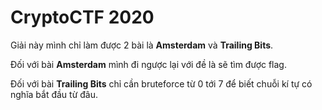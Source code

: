 # CryptoCTF 2020

Giải này mình chỉ làm được 2 bài là **Amsterdam** và **Trailing Bits**. 

Đối với bài **Amsterdam** mình đi ngược lại với đề là sẽ tìm được flag.

Đối với bài **Trailing Bits** chỉ cần bruteforce từ 0 tới 7 để biết chuỗi kí tự có nghĩa bắt đầu từ đâu.